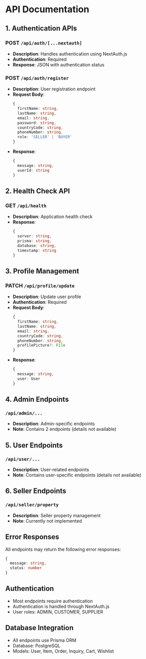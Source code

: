 # API Documentation

## 1. Authentication APIs

### POST `/api/auth/[...nextauth]`
- **Description**: Handles authentication using NextAuth.js
- **Authentication**: Required
- **Response**: JSON with authentication status

### POST `/api/auth/register`
- **Description**: User registration endpoint
- **Request Body**: 
  ```typescript
  {
    firstName: string,
    lastName: string,
    email: string,
    password: string,
    countryCode: string,
    phoneNumber: string,
    role: 'SELLER' | 'BUYER'
  }
  ```
- **Response**: 
  ```typescript
  {
    message: string,
    userId: string
  }
  ```

## 2. Health Check API

### GET `/api/health`
- **Description**: Application health check
- **Response**: 
  ```typescript
  {
    server: string,
    prisma: string,
    database: string,
    timestamp: string
  }
  ```

## 3. Profile Management

### PATCH `/api/profile/update`
- **Description**: Update user profile
- **Authentication**: Required
- **Request Body**: 
  ```typescript
  {
    firstName: string,
    lastName: string,
    email: string,
    countryCode: string,
    phoneNumber: string,
    profilePicture?: File
  }
  ```
- **Response**: 
  ```typescript
  {
    message: string,
    user: User
  }
  ```

## 4. Admin Endpoints

### `/api/admin/...`
- **Description**: Admin-specific endpoints
- **Note**: Contains 2 endpoints (details not available)

## 5. User Endpoints

### `/api/user/...`
- **Description**: User-related endpoints
- **Note**: Contains user-specific endpoints (details not available)

## 6. Seller Endpoints

### `/api/seller/property`
- **Description**: Seller property management
- **Note**: Currently not implemented

## Error Responses

All endpoints may return the following error responses:

```typescript
{
  message: string,
  status: number
}
```

## Authentication

- Most endpoints require authentication
- Authentication is handled through NextAuth.js
- User roles: ADMIN, CUSTOMER, SUPPLIER

## Database Integration

- All endpoints use Prisma ORM
- Database: PostgreSQL
- Models: User, Item, Order, Inquiry, Cart, Wishlist
